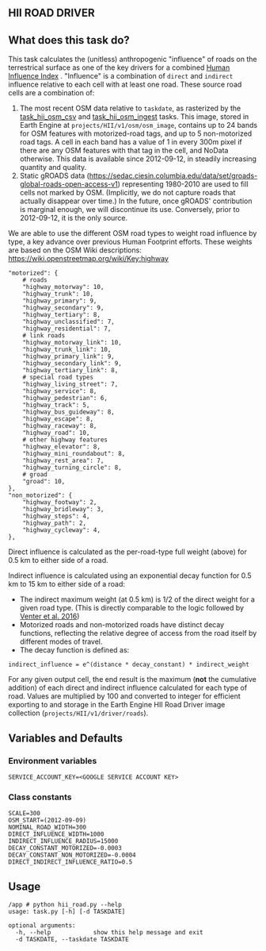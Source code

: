 HII ROAD DRIVER
---------------

## What does this task do?

This task calculates the (unitless) anthropogenic "influence" of roads on the terrestrical surface as one of the key 
drivers for a combined [Human Influence Index](https://github.com/SpeciesConservationLandscapes/task_hii_weightedsum)
. "Influence" is a combination of `direct` and `indirect` influence 
relative to each cell with at least one road. These source road cells are a combination of:

1. The most recent OSM data relative to `taskdate`, as rasterized by the 
   [task_hii_osm_csv](https://github.com/SpeciesConservationLandscapes/task_hii_osm_csv) and 
   [task_hii_osm_ingest](https://github.com/SpeciesConservationLandscapes/task_hii_osm_ingest) tasks. This image, 
   stored in Earth Engine at `projects/HII/v1/osm/osm_image`, contains up to 24 
   bands for OSM features with motorized-road tags, and up to 5 non-motorized road tags. A cell in each band has a 
   value of 1 in every 300m pixel if there are any OSM features with that tag in the cell, and NoData otherwise. 
   This data is available since 2012-09-12, in steadily increasing quantity and quality.
2. Static gROADS data (https://sedac.ciesin.columbia.edu/data/set/groads-global-roads-open-access-v1) representing 
   1980-2010 are used to fill cells not marked by OSM. (Implicitly, we do not capture roads that actually disappear 
   over time.) In the future, once gROADS' contribution is marginal enough, we will discontinue its use. Conversely, 
   prior to 2012-09-12, it is the only source. 

We are able to use the different OSM road types to weight road influence by type, a key advance over previous Human 
Footprint efforts. These weights are based on the OSM Wiki descriptions: https://wiki.openstreetmap.org/wiki/Key:highway

```
"motorized": {
    # roads
    "highway_motorway": 10,
    "highway_trunk": 10,
    "highway_primary": 9,
    "highway_secondary": 9,
    "highway_tertiary": 8,
    "highway_unclassified": 7,
    "highway_residential": 7,
    # link roads
    "highway_motorway_link": 10,
    "highway_trunk_link": 10,
    "highway_primary_link": 9,
    "highway_secondary_link": 9,
    "highway_tertiary_link": 8,
    # special road types
    "highway_living_street": 7,
    "highway_service": 8,
    "highway_pedestrian": 6,
    "highway_track": 5,
    "highway_bus_guideway": 8,
    "highway_escape": 8,
    "highway_raceway": 8,
    "highway_road": 10,
    # other highway features
    "highway_elevator": 8,
    "highway_mini_roundabout": 8,
    "highway_rest_area": 7,
    "highway_turning_circle": 8,
    # groad
    "groad": 10,
},
"non_motorized": {
    "highway_footway": 2,
    "highway_bridleway": 3,
    "highway_steps": 4,
    "highway_path": 2,
    "highway_cycleway": 4,
},
```

Direct influence is calculated as the per-road-type full weight (above) for 0.5 km to either side of a road.

Indirect influence is calculated using an exponential decay function for 0.5 km to 15 km to either side of a road:

- The indirect maximum weight (at 0.5 km) is 1/2 of the direct weight for a given road type. (This is 
  directly comparable to the logic followed by  
  [Venter et al. 2016](https://trello-attachments.s3.amazonaws.com/5da8bc0a329f3c4dd3089c3f/5eeb7ee36f4bd0693c98125f/b4f64f9bd6270db46ee2e4c4321fb246/Venter_et_al_2016_HFP_update_Data_Scientific_Data.pdf))
- Motorized roads and non-motorized roads have distinct decay functions, reflecting the relative degree of access from 
  the road itself by different modes of travel.
- The decay function is defined as:
```
indirect_influence = e^(distance * decay_constant) * indirect_weight
```

For any given output cell, the end result is the maximum (**not** the cumulative addition) of each direct and indirect 
influence calculated for each type of road. Values are multiplied by 100 and converted to integer for efficient 
exporting to and storage in the Earth Engine HII Road Driver image collection (`projects/HII/v1/driver/roads`).

## Variables and Defaults

### Environment variables
```
SERVICE_ACCOUNT_KEY=<GOOGLE SERVICE ACCOUNT KEY>
```

### Class constants

```
SCALE=300
OSM_START=(2012-09-09)
NOMINAL_ROAD_WIDTH=300
DIRECT_INFLUENCE_WIDTH=1000
INDIRECT_INFLUENCE_RADIUS=15000
DECAY_CONSTANT_MOTORIZED=-0.0003
DECAY_CONSTANT_NON_MOTORIZED=-0.0004
DIRECT_INDIRECT_INFLUENCE_RATIO=0.5
```

## Usage

```
/app # python hii_road.py --help
usage: task.py [-h] [-d TASKDATE]

optional arguments:
  -h, --help            show this help message and exit
  -d TASKDATE, --taskdate TASKDATE
```
